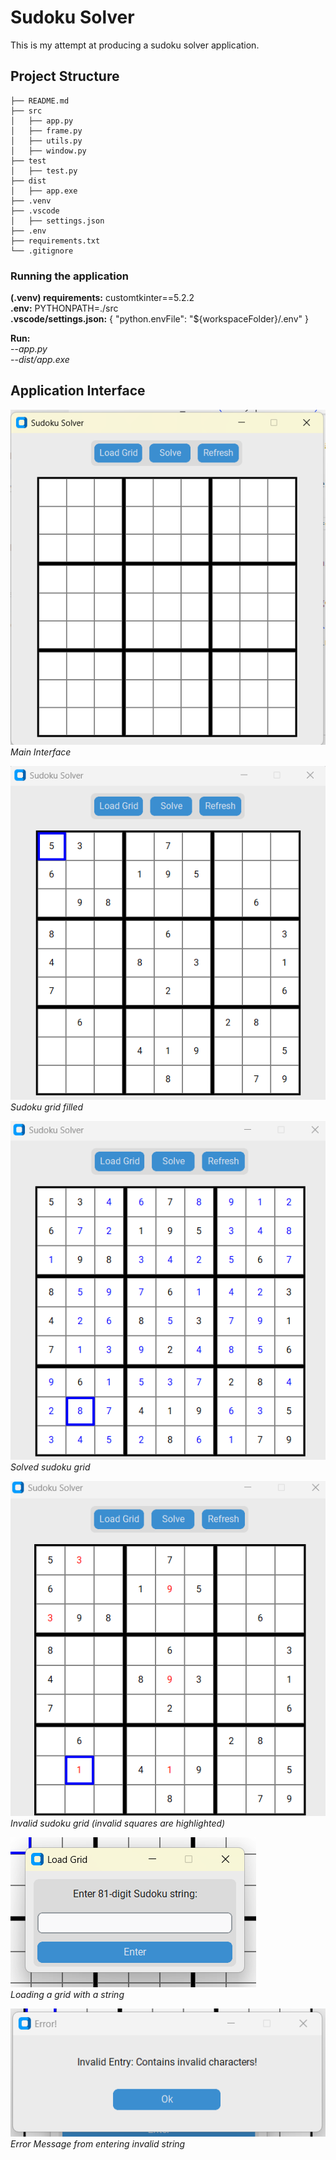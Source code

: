 # Sudoku Solver
This is my attempt at producing a sudoku solver application. 
## Project Structure
```
├── README.md
├── src
│   ├── app.py
│   ├── frame.py
│   ├── utils.py
│   ├── window.py
├── test
│   ├── test.py
├── dist
│   ├── app.exe
├── .venv
├── .vscode
│   ├── settings.json
├── .env
├── requirements.txt
└── .gitignore
```
### Running the application
**(.venv) requirements:** customtkinter==5.2.2  
**.env:** PYTHONPATH=./src  
**.vscode/settings.json:**
{
  "python.envFile": "${workspaceFolder}/.env"
}

**Run:**  
--*app.py*  
--*dist/app.exe*
 
## Application Interface
![alt text](readme/sudoku.png)  
*Main Interface*  

![alt text](readme/filled_grid.png)  
*Sudoku grid filled*  

![alt text](readme/solved_grid.png)  
*Solved sudoku grid*

![alt text](readme/invalid_grid.png)  
*Invalid sudoku grid (invalid squares are highlighted)*  

![alt text](readme/load_grid.png)  
*Loading a grid with a string*  

![alt text](readme/error_msg.png)  
*Error Message from entering invalid string*  